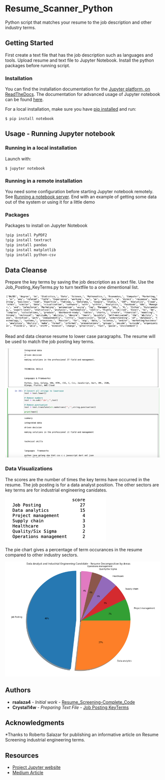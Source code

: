 # Resume_Scanner_Python
Python script that matches your resume to the job description and other industry terms.

## Getting Started

First create a text file that has the job description such as languages and tools.
Upload resume and text file to Jupyter Notebook. Install the python packages before running script.

### Installation
You can find the installation documentation for the
[Jupyter platform, on ReadTheDocs](https://jupyter.readthedocs.io/en/latest/install.html).
The documentation for advanced usage of Jupyter notebook can be found
[here](https://jupyter-notebook.readthedocs.io/en/latest/).

For a local installation, make sure you have
[pip installed](https://pip.readthedocs.io/en/stable/installing/) and run:

    $ pip install notebook

## Usage - Running Jupyter notebook

### Running in a local installation

Launch with:

    $ jupyter notebook

### Running in a remote installation

You need some configuration before starting Jupyter notebook remotely. See [Running a notebook server](https://jupyter-notebook.readthedocs.io/en/stable/public_server.html).
End with an example of getting some data out of the system or using it for a little demo

### Packages

Packages to install on Jupyter Notebook

```
!pip install PyPDF2
!pip install textract
!pip install pandas
!pip install matplotlib
!pip install python-csv
```

## Data Cleanse

Prepare the key terms by saving the job description as a text file. Use the Job_Posting_KeyTerms.py to turn textfile to a one dimentional list.

![](Images/KeyTerms.png)

Read and data cleanse resume to lower case paragraphs. The resume will be used to match the job posting key terms. 

![](Images/format_resume.png)

### Data Visualizations

The scores are the number of times the key terms have occurred in the resume. The job posting is for a data analyst position.
The other sectors are key terms are for industrial engineering canidates.

![](Images/scores_resume.png)

The pie chart gives a percentage of term occurances in the resume compared to other industry sectors. 

![](Images/pie_resume.png)

## Authors

* **rsalaza4** - *Initial work* - [Resume_Screening-Complete_Code](https://gist.github.com/rsalaza4/a7dfb75fedca3aeb95c5cbe4bad618ce)
* **Crystal14w** - *Preparing Text File* - [Job Posting KeyTerms](https://github.com/Crystal14w/Resume_Scanner_Python/blob/patch_1/Job_Posting_KeyTerms.py) 

## Acknowledgments

*Thanks to Roberto Salazar for publishing an informative article on Resume Screening industrial engineering terms.

## Resources
- [Project Jupyter website](https://jupyter.org)
- [Medium Article ](https://towardsdatascience.com/resume-screening-with-python-1dea360be49b)
